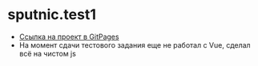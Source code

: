 # sputnic.test1
* [Ссылка на проект в GitPages](https://danielermal.github.io/sputnic.test1/)
* На момент сдачи тестового задания еще не работал с Vue, сделал всё на чистом js
